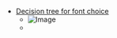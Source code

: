 - [Decision tree for font choice](https://twitter.com/superwuster/status/1313667109361250304)
    - ![Image](https://pbs.twimg.com/media/EjsVRfIXcAEBV3_?format=jpg&name=medium)
    - 
